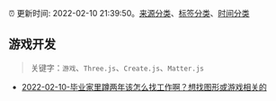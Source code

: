 :alarm_clock: 更新时间: 2022-02-10 21:39:50。[来源分类](../README.md)、[标签分类](../TAGS.md)、[时间分类](../TIMELINE.md)

## 游戏开发


> 关键字：`游戏`、`Three.js`、`Create.js`、`Matter.js`



- [2022-02-10-毕业家里蹲两年该怎么找工作啊？想找图形或游戏相关的](https://www.v2ex.com/t/833086) 